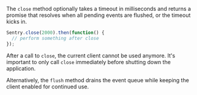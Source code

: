 The `close` method optionally takes a timeout in milliseconds and returns a
promise that resolves when all pending events are flushed, or the timeout kicks
in.

```javascript
Sentry.close(2000).then(function() {
  // perform something after close
});
```

After a call to `close`, the current client cannot be used anymore. It's
important to only call `close` immediately before shutting down the application.

Alternatively, the `flush` method drains the event queue while keeping the
client enabled for continued use.
